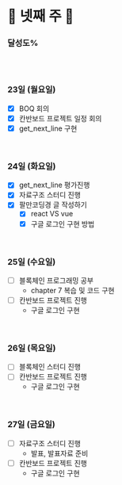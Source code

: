 # 📝 넷째 주 📝

### 달성도%

~~~
~~~

</br>

### 23일 (월요일)
- [x] BOQ 회의
- [x] 칸반보드 프로젝트 일정 회의
- [x] get_next_line 구현

</br>

### 24일 (화요일)
- [x] get_next_line 평가진행
- [x] 자료구조 스터디 진행
- [x] 팔만코딩경 글 작성하기
  - [x] react VS vue 
  - [x] 구글 로그인 구현 방법

</br>

### 25일 (수요일)
- [ ] 블록체인 프로그래밍 공부
  - chapter 7 복습 및 코드 구현
- [ ] 칸반보드 프로젝트 진행
  - 구글 로그인 구현

</br>

### 26일 (목요일)
- [ ] 블록체인 스터디 진행
- [ ] 칸반보드 프로젝트 진행
  - 구글 로그인 구현 

</br>

### 27일 (금요일)
- [ ] 자료구조 스터디 진행
  - 발표, 발표자료 준비 
- [ ] 칸반보드 프로젝트 진행
  - 구글 로그인 구현


<br>
